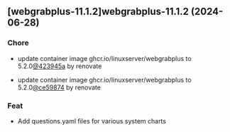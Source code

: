

## [webgrabplus-11.1.2]webgrabplus-11.1.2 (2024-06-28)

### Chore



- update container image ghcr.io/linuxserver/webgrabplus to 5.2.0[@423945a](https://github.com/423945a) by renovate

- update container image ghcr.io/linuxserver/webgrabplus to 5.2.0[@ce59874](https://github.com/ce59874) by renovate

### Feat



- Add questions.yaml files for various system charts